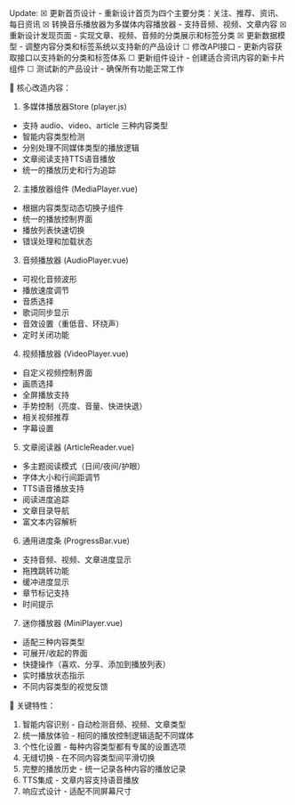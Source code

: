     
Update: 
    ☒ 更新首页设计 - 重新设计首页为四个主要分类：关注、推荐、资讯、每日资讯
     ☒ 转换音乐播放器为多媒体内容播放器 - 支持音频、视频、文章内容
     ☒ 重新设计发现页面 - 实现文章、视频、音频的分类展示和标签分类
     ☒ 更新数据模型 - 调整内容分类和标签系统以支持新的产品设计
     ☐ 修改API接口 - 更新内容获取接口以支持新的分类和标签体系
     ☐ 更新组件设计 - 创建适合资讯内容的新卡片组件
     ☐ 测试新的产品设计 - 确保所有功能正常工作
  
  
  🎯 核心改造内容：

  1. 多媒体播放器Store (player.js)

  - 支持 audio、video、article 三种内容类型
  - 智能内容类型检测
  - 分别处理不同媒体类型的播放逻辑
  - 文章阅读支持TTS语音播放
  - 统一的播放历史和行为追踪

  2. 主播放器组件 (MediaPlayer.vue)

  - 根据内容类型动态切换子组件
  - 统一的播放控制界面
  - 播放列表快速切换
  - 错误处理和加载状态

  3. 音频播放器 (AudioPlayer.vue)

  - 可视化音频波形
  - 播放速度调节
  - 音质选择
  - 歌词同步显示
  - 音效设置（重低音、环绕声）
  - 定时关闭功能

  4. 视频播放器 (VideoPlayer.vue)

  - 自定义视频控制界面
  - 画质选择
  - 全屏播放支持
  - 手势控制（亮度、音量、快进快退）
  - 相关视频推荐
  - 字幕设置

  5. 文章阅读器 (ArticleReader.vue)

  - 多主题阅读模式（日间/夜间/护眼）
  - 字体大小和行间距调节
  - TTS语音播放支持
  - 阅读进度追踪
  - 文章目录导航
  - 富文本内容解析

  6. 通用进度条 (ProgressBar.vue)

  - 支持音频、视频、文章进度显示
  - 拖拽跳转功能
  - 缓冲进度显示
  - 章节标记支持
  - 时间提示

  7. 迷你播放器 (MiniPlayer.vue)

  - 适配三种内容类型
  - 可展开/收起的界面
  - 快捷操作（喜欢、分享、添加到播放列表）
  - 实时播放状态指示
  - 不同内容类型的视觉反馈

  🚀 关键特性：

  1. 智能内容识别 - 自动检测音频、视频、文章类型
  2. 统一播放体验 - 相同的播放控制逻辑适配不同媒体
  3. 个性化设置 - 每种内容类型都有专属的设置选项
  4. 无缝切换 - 在不同内容类型间平滑切换
  5. 完整的播放历史 - 统一记录各种内容的播放记录
  6. TTS集成 - 文章内容支持语音播放
  7. 响应式设计 - 适配不同屏幕尺寸